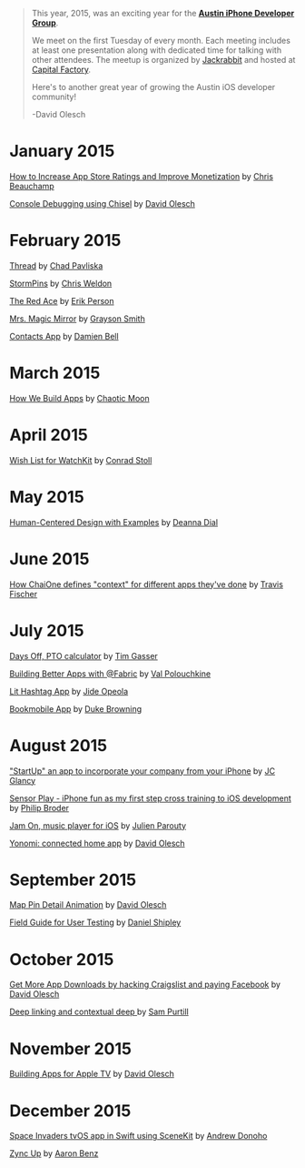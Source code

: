 
> This year, 2015, was an exciting year for the [**Austin iPhone Developer Group**](http://www.meetup.com/Austin-iPhone-Developer-Group/).
>
> We meet on the first Tuesday of every month. Each meeting includes at least one presentation along with dedicated time for talking with other attendees. The meetup is organized by [Jackrabbit](http://jackrabbitmobile.com) and hosted at [Capital Factory](http://capitalfactory.com).
>
> Here's to another great year of growing the Austin iOS developer community!
>
> -David Olesch

# January 2015

[How to Increase App Store Ratings and Improve Monetization](http://bit.ly/aidgcritter) by [Chris Beauchamp](http://twitter.com/@cjbeauchamp)

[Console Debugging using Chisel](http://www.slideshare.net/davidolesch/i-os-ui-debugging) by [David Olesch](http://twitter.com/@davidolesch)

# February 2015

[Thread](https://itunes.apple.com/us/app/thread-campus/id904738661?mt=8) by [Chad Pavliska](http://twitter.com/@chadpav)

[StormPins](https://itunes.apple.com/us/app/stormpins/id592012984?mt=8) by [Chris Weldon](http://twitter.com/@ChrisWeldon2014)

[The Red Ace](https://itunes.apple.com/us/app/red-ace-blackjack-card-counting/id922233123?mt=8) by [Erik Person](http://twitter.com/@thaterikperson)

[Mrs. Magic Mirror](https://docs.google.com/a/jackrabbitmobile.com/presentation/d/1N00yjlW_MaGGlKaaGfaWS5I24W6jIA5YcGWcLec3vv0/edit#slide=id.p) by [Grayson Smith](http://twitter.com/@graysonds)

[Contacts App](https://github.com/DamienBell/MasonryScrollViewExample) by [Damien Bell](http://twitter.com/@damiensbell)

# March 2015

[How We Build Apps](http://chaoticmoon.com) by [Chaotic Moon](http://twitter.com/@chaoticmoon)

# April 2015

[Wish List for WatchKit](https://drive.google.com/file/d/0B1iiwRg2CfneQm1OWGdNWHd6TWdmMGR1X1VEUXFBc0dfOHhj/view?usp=sharing) by [Conrad Stoll](http://twitter.com/@conradstoll )

# May 2015

[Human-Centered Design with Examples](http://handsome.is) by [Deanna Dial](http://twitter.com/@deannadial)

# June 2015

[How ChaiOne defines "context" for different apps they've done](http://chaione.com) by [Travis Fischer](http://twitter.com/@althefierce)

# July 2015

[Days Off, PTO calculator](http://bit.ly/daysoffpres) by [Tim Gasser](http://twitter.com/@iamtimgsr)

[Building Better Apps with @Fabric](http://fabric.io) by [Val Polouchkine](http://twitter.com/@heyval)

[Lit Hashtag App](http://jideo.co) by [Jide Opeola](http://twitter.com/@971nce)

[Bookmobile App](http://bookmobileapp.com/) by [Duke Browning](http://twitter.com/@duke_)

# August 2015

["StartUp" an app to incorporate your company from your iPhone](http://startupapp.biz) by [JC Glancy](http://twitter.com/@JCGlancy)

[Sensor Play - iPhone fun as my first step cross training to iOS development](https://drive.google.com/file/d/0B3V02uFfjmVBRUtOOEpXQnpCQ3F5dHA1R0c0X24zLWYtRkNJ/view?usp=sharing) by [Philip Broder](http://twitter.com/@ClassicRockRiff)

[Jam On, music player for iOS](http://www.slideshare.net/jparouty/ios-developer-meetup-august-2015) by [Julien Parouty](http://twitter.com/@jparouty)

[Yonomi: connected home app](http://yonomi.co/) by [David Olesch](http://twitter.com/@davidolesch)

# September 2015

[Map Pin Detail Animation](https://github.com/davidolesch/IoT-Map) by [David Olesch](http://twitter.com/@davidolesch)

[Field Guide for User Testing](http://www.jackrabbitmobile.com/learn/) by [Daniel Shipley](http://twitter.com/@rdshipley)

# October 2015

[Get More App Downloads by hacking Craigslist and paying Facebook](http://bit.ly/1G7AO30) by [David Olesch](http://twitter.com/@davidolesch)

[Deep linking and contextual deep ](https://branch.io/) by [Sam Purtill](http://twitter.com/@sampurtill)

# November 2015

[Building Apps for Apple TV](http://www.slideshare.net/davidolesch/building-apps-for-apple-tv) by [David Olesch](http://twitter.com/@davidolesch)

# December 2015

[Space Invaders tvOS app in Swift using SceneKit](https://github.com/adonoho/SpaceInvaders) by [Andrew Donoho](http://twitter.com/@adonoho)

[Zync Up](http://bit.ly/zyncup) by [Aaron Benz](http://twitter.com/@ZyncUp)
